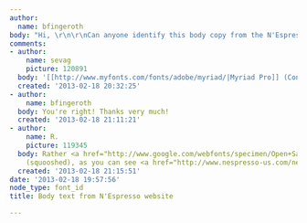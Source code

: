 ```yaml
---
author:
  name: bfingeroth
body: "Hi, \r\n\r\nCan anyone identify this body copy from the N'Espresso website.\r\n\r\n[img:sites/default/files/old-images/nespresso_body_text_4775.png]\r\n\r\nThanks!\r\n\r\n"
comments:
- author:
    name: sevag
    picture: 120891
  body: '[[http://www.myfonts.com/fonts/adobe/myriad/|Myriad Pro]] (Condensed?)'
  created: '2013-02-18 20:32:25'
- author:
    name: bfingeroth
  body: You're right! Thanks very much!
  created: '2013-02-18 21:11:21'
- author:
    name: R.
    picture: 119345
  body: Rather <a href="http://www.google.com/webfonts/specimen/Open+Sans">Open Sans</a>
    (squooshed), as you can see <a href="http://www.nespresso-us.com/nespresso-machines/">here</a>.
  created: '2013-02-18 21:15:51'
date: '2013-02-18 19:57:56'
node_type: font_id
title: Body text from N'Espresso website

---
```

